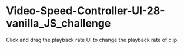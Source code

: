 # Video-Speed-Controller-UI-28-vanilla_JS_challenge
Click and drag the playback rate UI to change the playback rate of clip.

